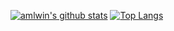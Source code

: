 [![amlwin's github stats](https://github-readme-stats.vercel.app/api?username=amlwin&include_all_commits=true&show_icons=true)](https://github.com/anuraghazra/github-readme-stats)
[![Top Langs](https://github-readme-stats.vercel.app/api/top-langs/?username=amlwin&layout=compact)](https://github.com/anuraghazra/github-readme-stats)
